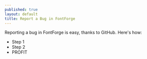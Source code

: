 ```yaml
---
published: true
layout: default
title: Report a Bug in FontForge
---
```


Reporting a bug in FontForge is easy, thanks to GitHub. Here's how:

* Step 1
* Step 2
* PROFIT